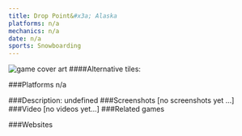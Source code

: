 ```yaml
---
title: Drop Point&#x3a; Alaska
platforms: n/a
mechanics: n/a
date: n/a
sports: Snowboarding
---
```

![game cover art](- "Logo Title Text 1")
####Alternative tiles:

###Platforms
n/a

###Description:
undefined
###Screenshots
[no screenshots yet ...]
###Video
[no videos yet...]
###Related games

###Websites

